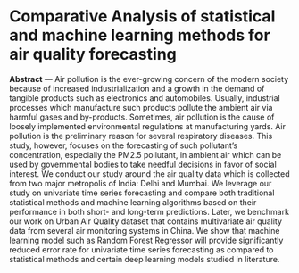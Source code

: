 # Comparative Analysis of statistical and machine learning methods for air quality forecasting

**Abstract** — Air pollution is the ever-growing concern of the modern society because of increased industrialization and a growth in the demand of tangible products such as electronics and automobiles. Usually, industrial processes which manufacture such products pollute the ambient air via harmful gases and by-products. Sometimes, air pollution is the cause of loosely implemented environmental regulations at manufacturing yards. Air pollution is the preliminary reason for several respiratory diseases. This study, however, focuses on the forecasting of such pollutant’s concentration, especially the PM2.5 pollutant, in ambient air which can be used by governmental bodies to take needful decisions in favor of social interest. We conduct our study around the air quality data which is collected from two major metropolis of India: Delhi and Mumbai. We leverage our study on univariate time series forecasting and compare both traditional statistical methods and machine learning algorithms based on their performance in both short- and long-term predictions. Later, we benchmark our work on Urban Air Quality dataset that contains multivariate air quality data from several air monitoring systems in China. We show that machine learning model such as Random Forest Regressor will provide significantly reduced error rate for univariate time series forecasting as compared to statistical methods and certain deep learning models studied in literature.
